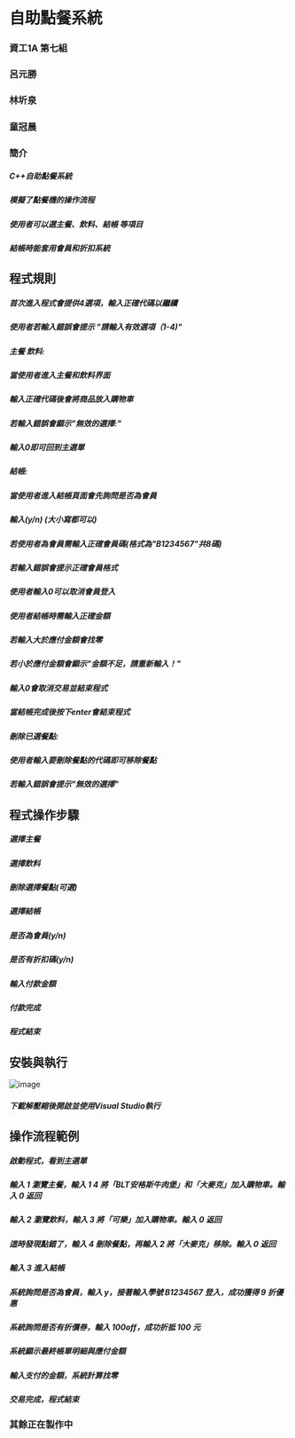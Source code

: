 # 自助點餐系統
### 資工1A 第七組
### 呂元勝
#####
### 林圻泉
#####
### 童冠晨
#####

### 簡介
#####  C++自助點餐系統
#####  模擬了點餐機的操作流程
#####  使用者可以選主餐、飲料、結帳 等項目
#####  結帳時能套用會員和折扣系統

## 程式規則
#####  首次進入程式會提供4選項，輸入正確代碼以繼續
#####  使用者若輸入錯誤會提示 "請輸入有效選項（1-4)"
#####  主餐 飲料:
#####  當使用者進入主餐和飲料界面
#####  輸入正確代碼後會將商品放入購物車
#####  若輸入錯誤會顯示"無效的選擇:"
#####  輸入0即可回到主選單
#####  結帳:
#####  當使用者進入結帳頁面會先詢問是否為會員
#####  輸入(y/n) (大小寫都可以)
#####  若使用者為會員需輸入正確會員碼(格式為"B1234567"共8碼)
#####  若輸入錯誤會提示正確會員格式
#####  使用者輸入0可以取消會員登入
#####  使用者結帳時需輸入正確金額
#####  若輸入大於應付金額會找零
#####  若小於應付金額會顯示"金額不足，請重新輸入！"
#####  輸入0會取消交易並結束程式
#####  當結帳完成後按下enter會結束程式
#####  刪除已選餐點:
#####  使用者輸入要刪除餐點的代碼即可移除餐點
#####  若輸入錯誤會提示"無效的選擇"

## 程式操作步驟
##### 選擇主餐
##### 選擇飲料
##### 刪除選擇餐點(可選)
##### 選擇結帳
##### 是否為會員(y/n)
##### 是否有折扣碼(y/n)
##### 輸入付款金額
##### 付款完成
##### 程式結束

## 安裝與執行
![image](https://github.com/user-attachments/assets/ca00865e-ef2f-4e88-9927-c47853c5a217)
##### 下載解壓縮後開啟並使用Visual Studio執行

## 操作流程範例
##### 啟動程式，看到主選單

##### 輸入 1 瀏覽主餐，輸入 1 4 將「BLT安格斯牛肉堡」和「大麥克」加入購物車。輸入 0 返回

##### 輸入 2 瀏覽飲料，輸入 3 將「可樂」加入購物車。輸入 0 返回

##### 這時發現點錯了，輸入 4 刪除餐點，再輸入 2 將「大麥克」移除。輸入 0 返回

##### 輸入 3 進入結帳

##### 系統詢問是否為會員，輸入 y，接著輸入學號 B1234567 登入，成功獲得 9 折優惠

##### 系統詢問是否有折價券，輸入 100off，成功折抵 100 元

##### 系統顯示最終帳單明細與應付金額

##### 輸入支付的金額，系統計算找零

##### 交易完成，程式結束

### 其餘正在製作中




